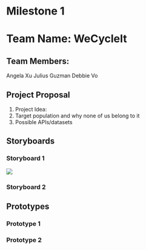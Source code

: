 Milestone 1
===

# Team Name: WeCycleIt
## Team Members:
Angela Xu
Julius Guzman
Debbie Vo

## Project Proposal
1. Project Idea:
2. Target population and why none of us belong to it
3. Possible APIs/datasets

## Storyboards
### Storyboard 1
![](https://i.imgur.com/tMjwoQq.jpg)

### Storyboard 2


## Prototypes

### Prototype 1



### Prototype 2


